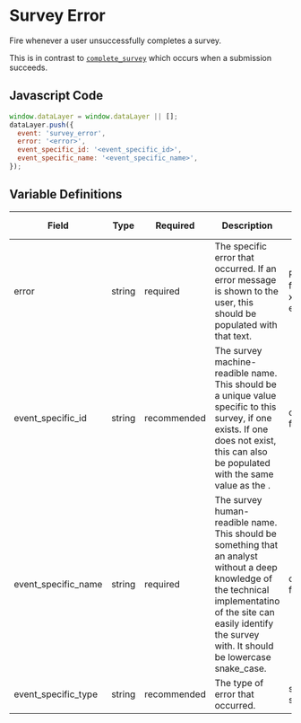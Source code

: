 # Survey Error

Fire whenever a user unsuccessfully completes a survey. 

This is in contrast to [`complete_survey`](survey/complete_survey.md) which occurs when a submission succeeds.

## Javascript Code

```js
window.dataLayer = window.dataLayer || [];
dataLayer.push({
  event: 'survey_error',
  error: '<error>',
  event_specific_id: '<event_specific_id>',
  event_specific_name: '<event_specific_name>',
});
```

## Variable Definitions

|Field|Type|Required|Description|Example|Pattern|Min Length|Max Length|Minimum|Maximum|Multiple Of|
| --- | --- | --- | --- | --- | --- | --- | --- | --- | --- | --- |
|error|string|required|The specific error that occurred. If an error message is shown to the user, this should be populated with that text.|Phone number should follow the surveyat (xxx) xxx-xxxx, Must be a valid email address|
|event_specific_id|string|recommended|The survey machine-readible name. This should be a unique value specific to this survey, if one exists. If one does not exist, this can also be populated with the same value as the <name>.|cancel_subscription_flow, free_trial|
|event_specific_name|string|required|The survey human-readible name. This should be something that an analyst without a deep knowledge of the technical implementatino of the site can easily identify the survey with. It should be lowercase snake_case.|cancel_subscription_flow, free_trial|
|event_specific_type|string|recommended|The type of error that occurred.|survey_field_validation, server_error|
